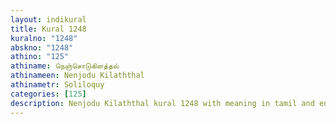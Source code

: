 ```yaml
---
layout: indikural
title: Kural 1248
kuralno: "1248"
abskno: "1248"
athino: "125"
athiname: நெஞ்சொடுகிளத்தல்
athinameen: Nenjodu Kilaththal
athinametr: Soliloquy
categories: [125]
description: Nenjodu Kilaththal kural 1248 with meaning in tamil and english 
---
```


